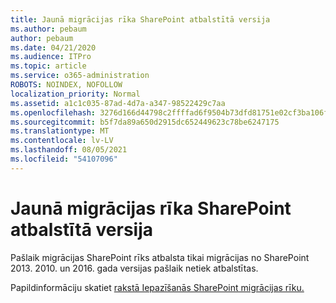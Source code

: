 ```yaml
---
title: Jaunā migrācijas rīka SharePoint atbalstītā versija
ms.author: pebaum
author: pebaum
ms.date: 04/21/2020
ms.audience: ITPro
ms.topic: article
ms.service: o365-administration
ROBOTS: NOINDEX, NOFOLLOW
localization_priority: Normal
ms.assetid: a1c1c035-87ad-4d7a-a347-98522429c7aa
ms.openlocfilehash: 3276d166d44798c2ffffad6f9504b73dfd81751e02cf3ba106ff6f89a9fc30b1
ms.sourcegitcommit: b5f7da89a650d2915dc652449623c78be6247175
ms.translationtype: MT
ms.contentlocale: lv-LV
ms.lasthandoff: 08/05/2021
ms.locfileid: "54107096"
---
```

# <a name="supported-version-of-the-sharepoint-migration-tool"></a>Jaunā migrācijas rīka SharePoint atbalstītā versija



Pašlaik migrācijas SharePoint rīks atbalsta tikai migrācijas no SharePoint 2013. 2010. un 2016. gada versijas pašlaik netiek atbalstītas.
  
Papildinformāciju skatiet [rakstā Iepazīšanās SharePoint migrācijas rīku.](https://go.microsoft.com/fwlink/?linkid=2044765&amp;clcid=0x409)
  

